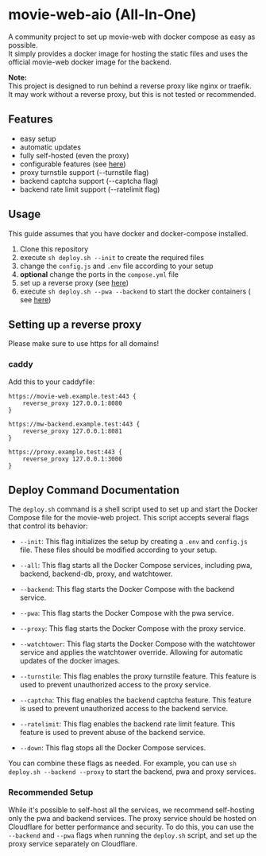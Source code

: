 # movie-web-aio (All-In-One)

A community project to set up movie-web with docker compose as easy as possible.<br>
It simply provides a docker image for hosting the static files and uses the official movie-web docker image for the
backend.<br>

**Note:**<br>
This project is designed to run behind a reverse proxy like nginx or traefik.<br>
It may work without a reverse proxy, but this is not tested or recommended.

## Features

- easy setup
- automatic updates
- fully self-hosted (even the proxy)
- configurable features (see [here](#deploy-command-documentation))
- proxy turnstile support (--turnstile flag)
- backend captcha support (--captcha flag)
- backend rate limit support (--ratelimit flag)

## Usage

This guide assumes that you have docker and docker-compose installed.<br>

1. Clone this repository
2. execute `sh deploy.sh --init` to create the required files
3. change the `config.js` and `.env` file according to your setup
4. **optional** change the ports in the `compose.yml` file
5. set up a reverse proxy (see [here](#setting-up-a-reverse-proxy))
6. execute `sh deploy.sh --pwa --backend` to start the docker containers (
   see [here](#deploy-command-documentation))

## Setting up a reverse proxy

Please make sure to use https for all domains!<br>

### caddy

Add this to your caddyfile:

````caddyfile
https://movie-web.example.test:443 {
    reverse_proxy 127.0.0.1:8080
}

https://mw-backend.example.test:443 {
    reverse_proxy 127.0.0.1:8081
}

https://proxy.example.test:443 {
    reverse_proxy 127.0.0.1:3000
}
````

## Deploy Command Documentation

The `deploy.sh` command is a shell script used to set up and start the Docker Compose file for the movie-web project.
This script accepts several flags that control its behavior:

- `--init`: This flag initializes the setup by creating a `.env` and `config.js` file. These files should be modified
  according to your setup.

- `--all`: This flag starts all the Docker Compose services, including pwa, backend, backend-db, proxy, and watchtower.

- `--backend`: This flag starts the Docker Compose with the backend service.

- `--pwa`: This flag starts the Docker Compose with the pwa service.

- `--proxy`: This flag starts the Docker Compose with the proxy service.

- `--watchtower`: This flag starts the Docker Compose with the watchtower service and applies the watchtower override.
  Allowing for automatic updates of the docker images.

- `--turnstile`: This flag enables the proxy turnstile feature. This feature is used to prevent unauthorized access to
  the proxy service.

- `--captcha`: This flag enables the backend captcha feature. This feature is used to prevent unauthorized access to the
  backend service.

- `--ratelimit`: This flag enables the backend rate limit feature. This feature is used to prevent abuse of the backend
  service.

- `--down`: This flag stops all the Docker Compose services.

You can combine these flags as needed. For example, you can use `sh deploy.sh --backend --proxy` to start the backend,
pwa and proxy services.

### Recommended Setup

While it's possible to self-host all the services, we recommend self-hosting only the pwa and backend services. The
proxy service should be hosted on Cloudflare for better performance and security. To do this, you can use
the `--backend` and `--pwa` flags when running the `deploy.sh` script, and set up the proxy service separately on
Cloudflare.

